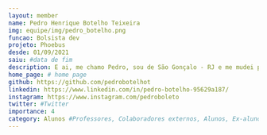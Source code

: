 ```yaml
---
layout: member
name: Pedro Henrique Botelho Teixeira
img: equipe/img/pedro_botelho.png
funcao: Bolsista dev
projeto: Phoebus 
desde: 01/09/2021
saiu: #data de fim
description: E ai, me chamo Pedro, sou de São Gonçalo - RJ e me mudei para PB para cursar Sistemas de Informação na Universidade Federal da Paraíba (UFPB) - Campus IV, em Rio Tinto-PB, sou colaborador na empresa Phoebus desde 2021 e atualmente tenho trabalhado com desenvolvimento de Software utilizando Java Xml e Gradle. 
home_page: # home page
github: https://github.com/pedrobotelhot
linkedin: https://www.linkedin.com/in/pedro-botelho-95629a187/
instagram: https://www.instagram.com/pedroboleto
twitter: #Twitter
importance: 4
category: Alunos #Professores, Colaboradores externos, Alunos, Ex-alunos
---
```

